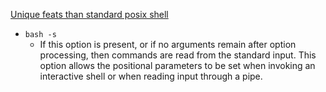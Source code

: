 [Unique feats than standard posix shell](https://www.gnu.org/savannah-checkouts/gnu/bash/manual/bash.html#Bash-Features)

- `bash -s`
  - If this option is present, or if no arguments remain after option processing, then commands are read from the standard input. This option allows the positional parameters to be set when invoking an interactive shell or when reading input through a pipe.
